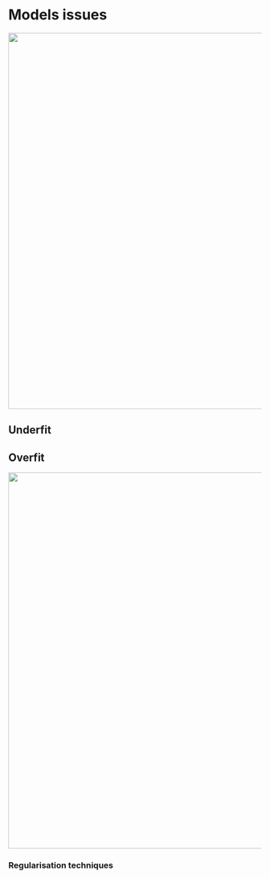 # Models issues

<p align="center">
    <img width="747" src="https://pbs.twimg.com/media/DnxxShAW0AA8GR5.jpg:large">
</p>

## Underfit

## Overfit

<p align="center">
    <img width="747" src="https://i.pinimg.com/600x315/89/69/c2/8969c2e4308c99c5158e0b042880fd02.jpg">
</p>

### Regularisation techniques
